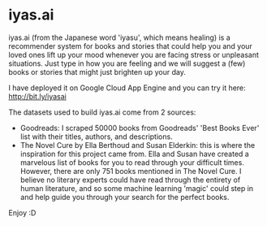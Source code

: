 # iyas.ai
iyas.ai (from the Japanese word 'iyasu', which means healing) is a recommender system for books and stories that could help you and your loved ones lift up your mood whenever you are facing stress or unpleasant situations. Just type in how you are feeling and we will suggest a (few) books or stories that might just brighten up your day.<br>

I have deployed it on Google Cloud App Engine and you can try it here: http://bit.ly/iyasai

The datasets used to build iyas.ai come from 2 sources:
* Goodreads: I scraped 50000 books from Goodreads' 'Best Books Ever' list with their titles, authors, and descriptions.
* The Novel Cure by Ella Berthoud and Susan Elderkin: this is where the inspiration for this project came from. Ella and Susan have created a marvelous list of books for you to read through your difficult times. However, there are only 751 books mentioned in The Novel Cure. I believe no literary experts could have read through the entirety of human literature, and so some machine learning 'magic' could step in and help guide you through your search for the perfect books.

Enjoy :D


